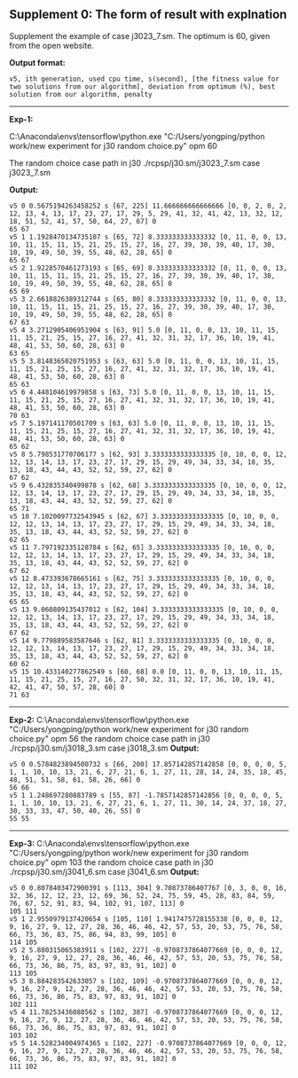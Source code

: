 ## Supplement 0: The form of result with explnation 


Supplement   the example of case j3023_7.sm. The optimum is 60, given from the open website. 

**Output format:**
```
v5, ith generation, used cpu time, s(second), [the fitness value for two solutions from our algorithm], deviation from optimum (%), best solution from our algorithm, penalty 
```
----
**Exp-1:**

C:\Anaconda\envs\tensorflow\python.exe "C:/Users/yongping/python work/new experiment for j30 random choice.py"
opm 60

The random choice case path in j30 ./rcpsp/j30.sm/j3023_7.sm case j3023_7.sm

**Output:**
```
v5 0 0.5675194263458252 s [67, 225] 11.666666666666666 [0, 0, 2, 0, 2, 12, 13, 4, 13, 17, 23, 27, 17, 29, 5, 29, 41, 32, 41, 42, 13, 32, 12, 18, 51, 52, 41, 57, 50, 64, 27, 67] 0
65 67
v5 1 1.1928470134735107 s [65, 72] 8.333333333333332 [0, 11, 0, 0, 13, 10, 11, 15, 11, 15, 21, 25, 15, 27, 16, 27, 39, 30, 39, 40, 17, 30, 10, 19, 49, 50, 39, 55, 48, 62, 28, 65] 0
65 67
v5 2 1.9228570461273193 s [65, 69] 8.333333333333332 [0, 11, 0, 0, 13, 10, 11, 15, 11, 15, 21, 25, 15, 27, 16, 27, 39, 30, 39, 40, 17, 30, 10, 19, 49, 50, 39, 55, 48, 62, 28, 65] 0
65 69
v5 3 2.6618826389312744 s [65, 80] 8.333333333333332 [0, 11, 0, 0, 13, 10, 11, 15, 11, 15, 21, 25, 15, 27, 16, 27, 39, 30, 39, 40, 17, 30, 10, 19, 49, 50, 39, 55, 48, 62, 28, 65] 0
67 63
v5 4 3.2712905406951904 s [63, 91] 5.0 [0, 11, 0, 0, 13, 10, 11, 15, 11, 15, 21, 25, 15, 27, 16, 27, 41, 32, 31, 32, 17, 36, 10, 19, 41, 48, 41, 53, 50, 60, 28, 63] 0
63 65
v5 5 3.8148365020751953 s [63, 63] 5.0 [0, 11, 0, 0, 13, 10, 11, 15, 11, 15, 21, 25, 15, 27, 16, 27, 41, 32, 31, 32, 17, 36, 10, 19, 41, 48, 41, 53, 50, 60, 28, 63] 0
65 63
v5 6 4.448104619979858 s [63, 73] 5.0 [0, 11, 0, 0, 13, 10, 11, 15, 11, 15, 21, 25, 15, 27, 16, 27, 41, 32, 31, 32, 17, 36, 10, 19, 41, 48, 41, 53, 50, 60, 28, 63] 0
70 63
v5 7 5.197141170501709 s [63, 63] 5.0 [0, 11, 0, 0, 13, 10, 11, 15, 11, 15, 21, 25, 15, 27, 16, 27, 41, 32, 31, 32, 17, 36, 10, 19, 41, 48, 41, 53, 50, 60, 28, 63] 0
65 62
v5 8 5.798531770706177 s [62, 93] 3.3333333333333335 [0, 10, 0, 0, 12, 12, 13, 14, 13, 17, 23, 27, 17, 29, 15, 29, 49, 34, 33, 34, 18, 35, 13, 18, 43, 44, 43, 52, 52, 59, 27, 62] 0
67 62
v5 9 6.432835340499878 s [62, 68] 3.3333333333333335 [0, 10, 0, 0, 12, 12, 13, 14, 13, 17, 23, 27, 17, 29, 15, 29, 49, 34, 33, 34, 18, 35, 13, 18, 43, 44, 43, 52, 52, 59, 27, 62] 0
65 71
v5 10 7.1020097732543945 s [62, 67] 3.3333333333333335 [0, 10, 0, 0, 12, 12, 13, 14, 13, 17, 23, 27, 17, 29, 15, 29, 49, 34, 33, 34, 18, 35, 13, 18, 43, 44, 43, 52, 52, 59, 27, 62] 0
62 65
v5 11 7.797192335128784 s [62, 65] 3.3333333333333335 [0, 10, 0, 0, 12, 12, 13, 14, 13, 17, 23, 27, 17, 29, 15, 29, 49, 34, 33, 34, 18, 35, 13, 18, 43, 44, 43, 52, 52, 59, 27, 62] 0
67 62
v5 12 8.473393678665161 s [62, 75] 3.3333333333333335 [0, 10, 0, 0, 12, 12, 13, 14, 13, 17, 23, 27, 17, 29, 15, 29, 49, 34, 33, 34, 18, 35, 13, 18, 43, 44, 43, 52, 52, 59, 27, 62] 0
65 65
v5 13 9.060809135437012 s [62, 104] 3.3333333333333335 [0, 10, 0, 0, 12, 12, 13, 14, 13, 17, 23, 27, 17, 29, 15, 29, 49, 34, 33, 34, 18, 35, 13, 18, 43, 44, 43, 52, 52, 59, 27, 62] 0
67 62
v5 14 9.779889583587646 s [62, 81] 3.3333333333333335 [0, 10, 0, 0, 12, 12, 13, 14, 13, 17, 23, 27, 17, 29, 15, 29, 49, 34, 33, 34, 18, 35, 13, 18, 43, 44, 43, 52, 52, 59, 27, 62] 0
60 62
v5 15 10.433140277862549 s [60, 68] 0.0 [0, 11, 0, 0, 13, 10, 11, 15, 11, 15, 21, 25, 15, 27, 16, 27, 50, 32, 31, 32, 17, 36, 10, 19, 41, 42, 41, 47, 50, 57, 28, 60] 0
71 63
```
-----
**Exp-2:**
C:\Anaconda\envs\tensorflow\python.exe "C:/Users/yongping/python work/new experiment for j30 random choice.py"
opm 56
the random choice case path in j30 ./rcpsp/j30.sm/j3018_3.sm case j3018_3.sm
**Output:**
```
v5 0 0.5784823894500732 s [66, 200] 17.857142857142858 [0, 0, 0, 0, 5, 1, 1, 10, 10, 13, 21, 6, 27, 21, 6, 1, 27, 11, 28, 14, 24, 35, 18, 45, 48, 51, 51, 58, 61, 58, 26, 66] 0
56 66
v5 1 1.248697280883789 s [55, 87] -1.7857142857142856 [0, 0, 0, 0, 5, 1, 1, 10, 10, 13, 21, 6, 27, 21, 6, 1, 27, 11, 30, 14, 24, 37, 18, 27, 30, 33, 33, 47, 50, 40, 26, 55] 0
55 55
```
-----
**Exp-3:**
C:\Anaconda\envs\tensorflow\python.exe "C:/Users/yongping/python work/new experiment for j30 random choice.py"
opm 103
the random choice case path in j30 ./rcpsp/j30.sm/j3041_6.sm case j3041_6.sm
**Output:**
```
v5 0 0.8078403472900391 s [113, 304] 9.70873786407767 [0, 3, 0, 0, 16, 32, 36, 12, 12, 23, 12, 69, 36, 52, 24, 75, 59, 45, 28, 83, 84, 59, 76, 67, 52, 91, 83, 94, 102, 91, 107, 113] 0
105 111
v5 1 2.9550979137420654 s [105, 110] 1.9417475728155338 [0, 0, 0, 12, 9, 16, 27, 9, 12, 27, 28, 36, 46, 46, 42, 57, 53, 20, 53, 75, 76, 58, 66, 73, 36, 83, 75, 86, 94, 83, 99, 105] 0
114 105
v5 2 5.880315065383911 s [102, 227] -0.9708737864077669 [0, 0, 0, 12, 9, 16, 27, 9, 12, 27, 28, 36, 46, 46, 42, 57, 53, 20, 53, 75, 76, 58, 66, 73, 36, 86, 75, 83, 97, 83, 91, 102] 0
113 105
v5 3 8.884283542633057 s [102, 109] -0.9708737864077669 [0, 0, 0, 12, 9, 16, 27, 9, 12, 27, 28, 36, 46, 46, 42, 57, 53, 20, 53, 75, 76, 58, 66, 73, 36, 86, 75, 83, 97, 83, 91, 102] 0
102 111
v5 4 11.78253436088562 s [102, 387] -0.9708737864077669 [0, 0, 0, 12, 9, 16, 27, 9, 12, 27, 28, 36, 46, 46, 42, 57, 53, 20, 53, 75, 76, 58, 66, 73, 36, 86, 75, 83, 97, 83, 91, 102] 0
103 102
v5 5 14.528234004974365 s [102, 227] -0.9708737864077669 [0, 0, 0, 12, 9, 16, 27, 9, 12, 27, 28, 36, 46, 46, 42, 57, 53, 20, 53, 75, 76, 58, 66, 73, 36, 86, 75, 83, 97, 83, 91, 102] 0
111 102
```



